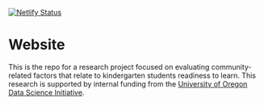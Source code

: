 [![Netlify Status](https://api.netlify.com/api/v1/badges/8cfd1a6a-d792-4b70-a7bc-408a808cfb8b/deploy-status)](https://app.netlify.com/sites/oregon-k-entry/deploys)

# Website
This is the repo for a research project focused on evaluating community-related factors that relate to kindergarten students readiness to learn. This research is supported by internal funding from the [University of Oregon Data Science Initiative](https://datascience.uoregon.edu/seed-funding-program).  
